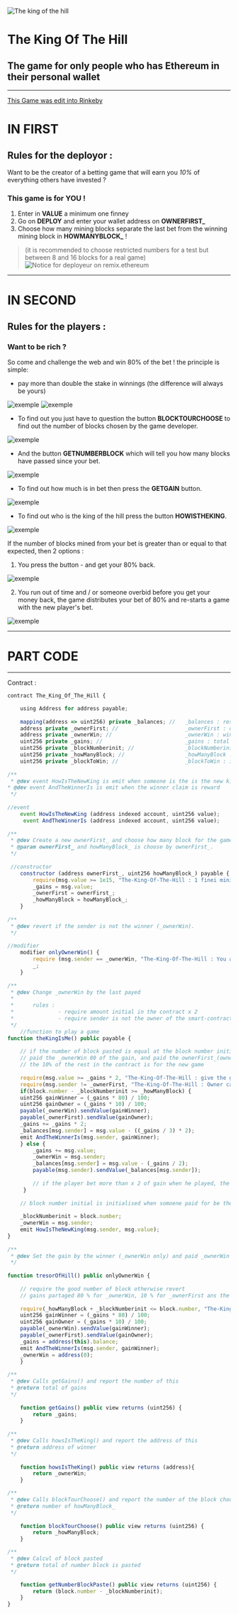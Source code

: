 ![The king of the hill](img/TheKingOfTheHill.jpg)

# The King Of The Hill
## The game for only people who has Ethereum in their personal wallet
-------------------------------------------------------
[This Game was edit into Rinkeby](https://rinkeby.etherscan.io/tx/0x107d00bc6cfc5b23d9e2a487da39de0fd57455b55c12fa7995738613d174509c)

# IN FIRST
## Rules for the deployor :

Want to be the creator of a betting game that will earn you *10%* of everything others have invested ?

### This game is for YOU !

1. Enter in **VALUE** a minimum one finney
2. Go on **DEPLOY** and enter your wallet address on **OWNERFIRST_**
3. Choose how many mining blocks separate the last bet from the winning mining block in **HOWMANYBLOCK_** !
>(it is recommended to choose restricted numbers for a test but between 8 and 16 blocks for a real game)
![Notice for deployeur on remix.ethereum](img/deployeur.png)

--------------------------------------------------
# IN SECOND
## Rules for the players :

### Want to be rich ?

So come and challenge the web and win 80% of the bet ! the principle is simple:

* pay more than double the stake in winnings
    (the difference will always be yours)

![exemple](img/valuefornewking.png)
![exemple](img/thekingisme.png)

* To find out you just have to question the button **BLOCKTOURCHOOSE** to find out the number of blocks chosen by the game developer.

![exemple](img/blocktourchoose.png)

* And the button **GETNUMBERBLOCK** which will tell you how many blocks have passed since your bet.

![exemple](img/getnumberblock.png)

* To find out how much is in bet then press the **GETGAIN** button.

![exemple](img/getgain.png)
* To find out who is the king of the hill press the button **HOWISTHEKING**.

![exemple](img/howistheking.png)

If the number of blocks mined from your bet is greater than or equal to that expected, then 2 options :
1. You press the button - and get your 80% back.

![exemple](img/tresorofhill.png)

2. You run out of time and / or someone overbid before you get your money back, the game distributes your bet of 80% and re-starts a game with the new player's bet.

![exemple](img/thekingisme.png)

---------------------------
# PART CODE
--------------------

Contract :

```js
contract The_King_Of_The_Hill {

    using Address for address payable;
    
    mapping(address => uint256) private _balances; //   _balances : reste of bet for the player (only bet x2 )
    address private _ownerFirst; //                     _ownerFirst : owner deploy contract and have 10% of the bet
    address private _ownerWin; //                       _ownerWin : winner of the turn (last payer)
    uint256 private _gains; //                          _gains : total of gain in the contract
    uint256 private _blockNumberinit; //                _blockNumberinit : initial number when last player has paid
    uint256 private _howManyBlock; //                   _howManyBlock : number of block playing
    uint256 private _blockToWin; //                     _blockToWin : initial block + number of block playing
    
/**
 * @dev event HowIsTheNewKing is emit when someone is the is the new king
* @dev event AndTheWinnerIs is emit when the winner claim is reward
 */
    
//event
    event HowIsTheNewKing (address indexed account, uint256 value);
     event AndTheWinnerIs (address indexed account, uint256 value);
    
/** 
 * @dev Create a new ownerFirst_ and choose how many block for the game.
 * @param ownerFirst_ and howManyBlock_ is choose by ownerFirst_.
 */
 
 //constructor
    constructor (address ownerFirst_, uint256 howManyBlock_) payable {
        require(msg.value >= 1e15, "The-King-Of-The-Hill : 1 finei minimum");
        _gains = msg.value;
        _ownerFirst = ownerFirst_;
        _howManyBlock = howManyBlock_;
    }
    
/**
 * @dev revert if the sender is not the winner (_ownerWin).
 */
    
//modifier
    modifier onlyOwnerWin() {
        require (msg.sender == _ownerWin, "The-King-Of-The-Hill : You are not the winner");
        _;
    }
    
/**
 * @dev Change _ownerWin by the last payed
 *      
 *      rules :
 *              - require amount initial in the contract x 2
 *              - require sender is not the owner of the smart-contract
 */
    //function to play a game
function theKingIsMe() public payable {
        
    // if the number of block pasted is equal at the block number initial + "howManyBlock_" choose by the Owner
    // paid the _ownerWin 80 of the gain, and paid the ownerFirst_(owner) 10% of the gain
    // the 10% of the rest in the contract is for the new game
    
    require(msg.value >= _gains * 2, "The-King-Of-The-Hill : give the gain x 2 for play");
    require(msg.sender != _ownerFirst, "The-King-Of-The-Hill : Owner can not play, sorry");
    if(block.number - _blockNumberinit >= _howManyBlock) {
    uint256 gainWinner = (_gains * 80) / 100;
    uint256 gainOwner = (_gains * 10) / 100;
    payable(_ownerWin).sendValue(gainWinner);
    payable(_ownerFirst).sendValue(gainOwner);
    _gains += _gains * 2;
    _balances[msg.sender] = msg.value - ((_gains / 3) * 2);
    emit AndTheWinnerIs(msg.sender, gainWinner);
    } else {
        _gains += msg.value;
        _ownerWin = msg.sender; 
        _balances[msg.sender] = msg.value - (_gains / 2);
        payable(msg.sender).sendValue(_balances[msg.sender]);
            
        // if the player bet more than x 2 of gain when he played, the difference are spend to the sender
     }
        
    // block number initial is initialised when somoene paid for be the king
        
    _blockNumberinit = block.number;
    _ownerWin = msg.sender;
    emit HowIsTheNewKing(msg.sender, msg.value);
}
    
/**
 * @dev Set the gain by the winner (_ownerWin only) and paid _ownerWin and _ownerFirst.
 */
    
function tresorOfHill() public onlyOwnerWin {
    
    // require the good number of block otherwise revert
    // gains partaged 80 % for _ownerWin, 10 % for _ownerFirst ans the reste rest in the contract
    
    require(_howManyBlock + _blockNumberinit <= block.number, "The-King-Of-The-Hill : Wait the end of the game for get   gain");
    uint256 gainWinner = (_gains * 80) / 100;
    uint256 gainOwner = (_gains * 10) / 100;
    payable(_ownerWin).sendValue(gainWinner);
    payable(_ownerFirst).sendValue(gainOwner);
    _gains = address(this).balance;
    emit AndTheWinnerIs(msg.sender, gainWinner);
    _ownerWin = address(0);
    }
    
/** 
 * @dev Calls getGains() and report the number of this
 * @return total of gains
 */
    
    function getGains() public view returns (uint256) {
        return _gains;
    }
    
/** 
 * @dev Calls howsIsTheKing() and report the address of this
 * @return address of winner
 */
    
    function howsIsTheKing() public view returns (address){
        return _ownerWin;
    }

/** 
 * @dev Calls blockTourChoose() and report the number of the block choose at deploiment
 * @return number of howManyBlock_
 */
    
    function blockTourChoose() public view returns (uint256) {
        return _howManyBlock;
    }

/** 
 * @dev Calcul of block pasted
 * @return total of number block is pasted
 */

    function getNumberBlockPaste() public view returns (uint256) {
        return (block.number - _blockNumberinit);
    }
}
```